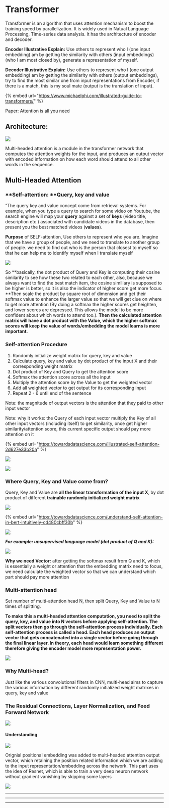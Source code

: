 # Transformer

Transformer is an algorithm that uses attention mechanism to boost the training speed by parallelization. It is widely used in Natual Language Processing, Time-series data analysis. It has the architecture of encoder and decoder.  &#x20;

**Encoder Illustrative Explain:** Use others to represent who I (one input embedding) am by getting the similarity with others (input embeddings) (who I am most closed by), generate a representation of myself.

**Decoder Illustrative Explain:** Use others to represent who I (one output embedding) am by getting the similarity with others (output embeddings), try to find the most similar one from input representations from Encoder, if there is a match, this is my soul mate (output is the translation of input). 

{% embed url="https://www.michaelphi.com/illustrated-guide-to-transformers/" %}

Paper: Attention is all you need

## Architecture:

![](<.gitbook/assets/image (87).png>)

Multi-headed attention is a module in the transformer network that computes the attention weights for the input, and produces an output vector with encoded information on how each word should attend to all other words in the sequence.

## Multi-Headed Attention

### **Self-attention: **Query, key and value

“The query key and value concept come from retrieval systems. For example, when you type a query to search for some video on Youtube, the search engine will map your **query** against a set of **keys** (video title, description etc.) associated with candidate videos in the database, then present you the best matched videos (**values**).



**Purpose** of SELF-attention, Use others to represent who you are. Imagine that we have a group of people, and we need to translate to another group of people. we need to find out who is the person that closest to myself so that he can help me to identify myself when I translate myself

![](<.gitbook/assets/image (88).png>)

So **basically, the dot product of Query and Key is computing their cosine similarity to see how these two related to each other, also, because we always want to find the best match item, the cosine similiary is supposed to be higher is better, so it is also the indicator of higher score get more focus. **Then scale the product by square root of dimension and get their softmax value to enhance the larger value so that we will get clue on where to get more attention (By doing a softmax the higher scores get heighten, and lower scores are depressed. This allows the model to be more confident about which words to attend too.). **Then the calculated attention matrix will have a dot product with the Value, which the higher softmax scores will keep the value of words/embedding the model learns is more important.**

### Self-attention Procedure

1. Randomly initialize weight matrix for query, key and value
2. Calculate query, key and value by dot product of the input X and their corresponding weight matrix
3. Dot product of Key and Query to get the attention score
4. Softmax the attention score across all the input
5. Multiply the attention score by the Value to get the weighted vector
6. Add all weighted vector to get output for its corresponding input
7. Repeat 2 - 6 until end of the sentence

Note: the magnitude of output vectors is the attention that they paid to other input vector&#x20;

Note: why it works: the Query of each input vector multiply the Key of all other input vectors (including itself) to get similarity, once get higher similarity/attention score, this current specific output should pay more attention on it

{% embed url="https://towardsdatascience.com/illustrated-self-attention-2d627e33b20a" %}

![](.gitbook/assets/ezgif.com-gif-maker.gif)

![](<.gitbook/assets/image (109).png>)

### Where Query, Key and Value come from?

Query, Key and Value are **all the linear transformation of the input X**, by dot product of different **trainable randomly initialized weight matrix**

![](<.gitbook/assets/image (108).png>)&#x20;

{% embed url="https://towardsdatascience.com/understand-self-attention-in-bert-intuitively-cd480cbff30b" %}

![](<.gitbook/assets/image (106).png>)

_**For example: unsupervised language model (dot product of Q and K):**_

![](<.gitbook/assets/image (107).png>)

**Why we need Vector:** after getting the softmax result from Q and K, which is essentially a weight or attention that the embedding matrix need to focus, we need calculate the weighted vector so that we can understand which part should pay more attention

### Multi-attention head

Set number of multi-attention head N, then split Query, Key and Value to N times of splitting.

**To make this a multi-headed attention computation, you need to split the query, key, and value into N vectors before applying self-attention. **The split vectors then go through the self-attention process individually. Each self-attention process is called a head. Each head produces an output vector that gets concatenated into a single vector before going through the final linear layer. In theory,** each head would learn something different therefore giving the encoder model more representation power.**

![](<.gitbook/assets/image (90).png>)

### Why Multi-head?

Just like the various convolutional filters in CNN, multi-head aims to capture the various information by different randomly initialized weight matrixes in query, key and value&#x20;

### The Residual Connections, Layer Normalization, and Feed Forward Network

![](<.gitbook/assets/image (91).png>)

#### Understanding

![](<.gitbook/assets/image (92).png>)

Orignial positional embedding was added to multi-headed attention output vector, which retaining the position related information which we are adding to the input representation/embedding across the network. This part uses the idea of Resnet, which is able to train a very deep neuron network without gradient vanishing by skipping some layers

![](<.gitbook/assets/image (93).png>)







****

****

****

